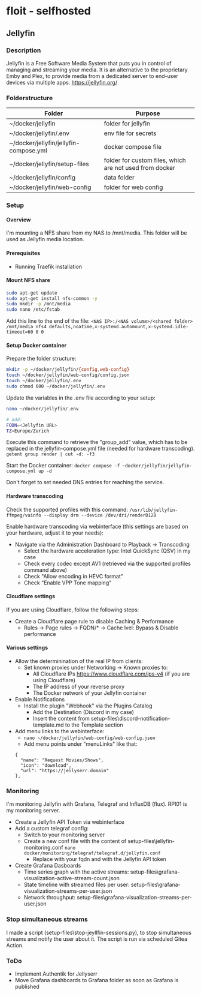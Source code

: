 # floit - selfhosted

## Jellyfin

### Description
Jellyfin is a Free Software Media System that puts you in control of managing and streaming your media. It is an alternative to the proprietary Emby and Plex, to provide media from a dedicated server to end-user devices via multiple apps.
https://jellyfin.org/

### Folderstructure
| Folder | Purpose |
|---|---|
| ~/docker/jellyfin | folder for jellyfin |
| ~/docker/jellyfin/.env | env file for secrets |
| ~/docker/jellyfin/jellyfin-compose.yml | docker compose file |
| ~/docker/jellyfin/setup-files | folder for custom files, which are not used from docker |
| ~/docker/jellyfin/config | data folder |
| ~/docker/jellyfin/web-config | folder for web config |

### Setup
#### Overview
I'm mounting a NFS share from my NAS to /mnt/media. This folder will be used as Jellyfin media location.

#### Prerequisites
- Running Traefik installation

#### Mount NFS share
```sh
sudo apt-get update
sudo apt-get install nfs-common -y
sudo mkdir -p /mnt/media
sudo nano /etc/fstab
```

Add this line to the end of the file:
`<NAS IP>:/<NAS volume>/<shared folder> /mnt/media nfs4 defaults,noatime,x-systemd.automount,x-systemd.idle-timeout=60 0 0`

#### Setup Docker container
Prepare the folder structure:
```sh
mkdir -p ~/docker/jellyfin/{config,web-config}
touch ~/docker/jellyfin/web-config/config.json
touch ~/docker/jellyfin/.env
sudo chmod 600 ~/docker/jellyfin/.env
```

Update the variables in the .env file according to your setup:
```sh
nano ~/docker/jellyfin/.env

# add:
FQDN=<Jellyfin URL>
TZ=Europe/Zurich
```

Execute this command to retrieve the "group_add" value, which has to be replaced in the jellyfin-compose.yml file (needed for hardware transcoding).
`getent group render | cut -d: -f3`

Start the Docker container:
`docker compose -f ~docker/jellyfin/jellyfin-compose.yml up -d`

Don't forget to set needed DNS entries for reaching the service.

#### Hardware transcoding
Check the supported profiles with this command:
`/usr/lib/jellyfin-ffmpeg/vainfo --display drm --device /dev/dri/renderD128`

Enable hardware transcoding via webinterface (this settings are based on your hardware, adjust it to your needs):
- Navigate via the Administration Dashboard to Playback -> Transcoding
    - Select the hardware acceleration type: Intel QuickSync (QSV) in my case
    - Check every codec except AV1 (retrieved via the supported profiles command above)
    - Check "Allow encoding in HEVC format"
    - Check "Enable VPP Tone mapping"

#### Cloudflare settings
If you are using Cloudflare, follow the following steps:
- Create a Cloudflare page rule to disable Caching & Performance
    - Rules -> Page rules -> FQDN/* -> Cache lvel: Bypass & Disable performance

#### Various settings
- Allow the determinination of the real IP from clients:
    - Set known proxies under Networking -> Known proxies to:
        - All Cloudflare IPs https://www.cloudflare.com/ips-v4 (if you are using Cloudflare)
        - The IP address of your reverse proxy
        - The Docker network of your Jellyfin container
- Enable Notifications
    - Install the plugin "Webhook" via the Plugins Catalog
        - Add the Destination (Discord in my case)
        - Insert the content from setup-files\discord-notification-template.md to the Template section
- Add menu links to the webinterface:
    - `nano ~/docker/jellyfin/web-config/web-config.json`
    - Add menu points under "menuLinks" like that:
    ```
    {
      "name": "Request Movies/Shows",
      "icon": "download",
      "url": "https://jellyserr.domain"
    },
    ```

### Monitoring
I'm monitoring Jellyfin with Grafana, Telegraf and InfluxDB (flux). RPI01 is my monitoring server.
- Create a Jellyfin API Token via webinterface
- Add a custom telegraf config:
    - Switch to your monitoring server
    - Create a new conf file with the content of setup-files\jellyfin-monitoring.conf `nano docker/monitoring/telegraf/telegraf.d/jellyfin.conf`
        - Replace <FQDN> with your fqdn and <Token> with the Jellyfin API token
- Create Grafana Dasboards
    - Time series graph with the active streams: setup-files\grafana-visualization-active-stream-count.json
    - State timeline with streamed files per user: setup-files\grafana-visualization-streams-per-user.json
    - Network throughput: setup-files\grafana-visualization-streams-per-user.json

### Stop simultaneous streams
I made a script (setup-files\stop-jeyllfin-sessions.py), to stop simultaneous streams and notify the user about it. The script is run via scheduled Gitea Action.

### ToDo
- Implement Authentik for Jellyserr
- Move Grafana dashboards to Grafana folder as soon as Grafana is published